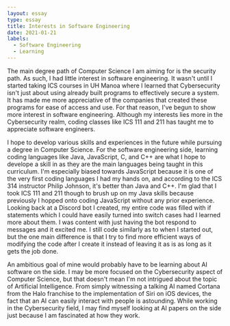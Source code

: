 ```yaml
---
layout: essay
type: essay
title: Interests in Software Engineering
date: 2021-01-21
labels:
  - Software Engineering
  - Learning
---
```


The main degree path of Computer Science I am aiming for is the security path. As such, I had little interest in software engineering. It wasn't until I started taking ICS courses in UH Manoa where I learned that Cybersecurity isn't just about using already built programs to effectively secure a system. It has made me more appreciative of the companies that created these programs for ease of access and use. For that reason, I've begun to show more interest in software engineering. Although my interests lies more in the Cybersecurity realm, coding classes like ICS 111 and 211 has taught me to appreciate software engineers.

I hope to develop various skills and experiences in the future while pursuing a degree in Computer Science. For the software engineering side, learning coding languages like Java, JavaScript, C, and C++ are what I hope to develope a skill in as they are the main languages being taught in this curriculum. I'm especially biased towards JavaScript because it is one of the very first coding languages I had my hands on, and according to the ICS 314 instructor Philip Johnson, it's better than Java and C++. I'm glad that I took ICS 111 and 211 though to brush up on my Java skills because previously I hopped onto coding JavaScript without any prior experience. Looking back at a Discord bot I created, my entire code was filled with if statements which I could have easily turned into switch cases had I learned more about them. I was content with just having the bot respond to messages and it excited me. I still code similarly as to when I started out, but the one main difference is that I try to find more efficient ways of modifying the code after I create it instead of leaving it as is as long as it gets the job done.

An ambitious goal of mine would probably have to be learning about AI software on the side. I may be more focused on the Cybersecurity aspect of Computer Science, but that doesn't mean I'm not intrigued about the topic of Artificial Intelligence. From simply witnessing a talking AI named Cortana from the Halo franchise to the implementation of Siri on iOS devices, the fact that an AI can easily interact with people is astounding. While working in the Cybersecurity field, I may find myself looking at AI papers on the side just because I am fascinated at how they work.
